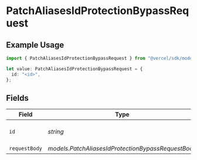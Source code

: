 # PatchAliasesIdProtectionBypassRequest

## Example Usage

```typescript
import { PatchAliasesIdProtectionBypassRequest } from "@vercel/sdk/models/patchaliasesidprotectionbypassop.js";

let value: PatchAliasesIdProtectionBypassRequest = {
  id: "<id>",
};
```

## Fields

| Field                                              | Type                                               | Required                                           | Description                                        |
| -------------------------------------------------- | -------------------------------------------------- | -------------------------------------------------- | -------------------------------------------------- |
| `id`                                               | *string*                                           | :heavy_check_mark:                                 | The alias or deployment ID                         |
| `requestBody`                                      | *models.PatchAliasesIdProtectionBypassRequestBody* | :heavy_minus_sign:                                 | N/A                                                |